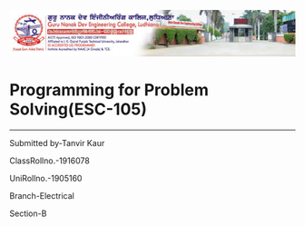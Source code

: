 ![gne](https://raw.githubusercontent.com/Tanvirkaur31/PPSReport/master/gnelogo1.jpg)
# Programming for Problem Solving(ESC-105)
--------
Submitted by-Tanvir Kaur

ClassRollno.-1916078

UniRollno.-1905160

Branch-Electrical

Section-B


